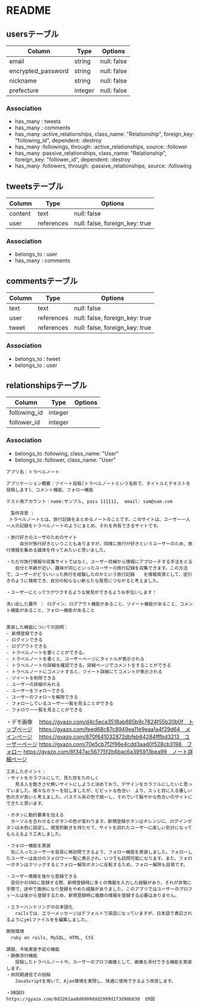 # README

## usersテーブル

| Column             | Type       | Options       |
| ------------------ | ---------- | ------------- |
| email              | string     | null: false   |
| encrypted_password | string     | null: false   |
| nickname           | string     | null: false   |
| prefecture         | integer    | null: false   |



### Association
- has_many : tweets
- has_many : comments
- has_many :active_relationships, class_name: "Relationship", foreign_key: "following_id", dependent: :destroy
- has_many :followings, through: :active_relationships, source: :follower
- has_many :passive_relationships, class_name: "Relationship", foreign_key: "follower_id", dependent: :destroy
- has_many :followers, through: :passive_relationships, source: :following 



## tweetsテーブル

| Column             | Type       | Options                          |
| ------------------ | ---------- | -------------------------------- |
| content            | text       | null: false                      |
| user               | references | null: false, foreign_key: true   |

### Association
- belongs_to : user
- has_many   : comments




## commentsテーブル

| Column             | Type       | Options                         |
| ------------------ | ---------- | ------------------------------  |
| text               | text       | null: false                     |
| user               | references | null: false, foreign_key: true  |
| tweet              | references | null: false, foreign_key: true  |

### Association
- belongs_to : tweet
- belongs_to : user



## relationshipsテーブル

| Column             | Type       | Options                                     |
| ------------------ | ---------- | ------------------------------------------- |
| following_id       | integer    |                                             |
| follower_id        | integer    |                                             |

### Association
- belongs_to :following, class_name: "User"
- belongs_to :follower, class_name: "User"


```
アプリ名：トラベルノート
```

```
アプリケーション概要：ツイート投稿(トラベルノートという名称で、タイトルとテキストを投稿します)、コメント機能、フォロー機能
```

```
テスト用アカウント：name:サンプル, pass 111111,  email: sam@sam.com
```

```
　製作背景 : 
 トラベルノートとは、旅行記録をまとめるノートのことです。このサイトは、ユーザー一人一人の記録をトラベルノートのようにまとめ、それを共有できるサイトです。

・旅行好きのユーザのためのサイト
　　　自分が旅行好きということもありますが、同様に旅行が好きというユーザーのため、旅行情報を集める媒体を作ってみたいと思いました。

・ただの旅行情報の収集サイトではなく、ユーザー目線から情報にアプローチする手法をとる
　　自分と年齢が近い、趣味が同じといったユーザーの旅行記録を収集できます。この方法で、ユーザーがどういいった旅行を経験したのかという旅行記録　　を情報資源として、逆引きのように検索でき、自分の知らない新らたな発見につながると考えました。

・ユーザーにとってワクワクするような発見ができるようお手伝いします！
```

```
洗い出した要件 ： ログイン、ログアウト機能があること、ツイート機能があること、コメント機能があること、フォロー機能があること
                
```

```
実装した機能についての説明：
- 新規登録できる 
- ログインできる 
- ログアウトできる 
- トラベルノートを書くことができる。
- トラベルノートを書くと、ユーザーページにタイトルが表示される
- トラベルノートの詳細を確認できる。詳細ページでコメントをすることができる
- トラベルノートにコメントすると、ツイート詳細にてコメントが表示される 
- ツイートを削除できる 
- ユーザーの詳細がみれる 
- ユーザーをフォローできる 
- ユーザーのフォローを解除できる 
- フォローしているユーザー一覧を見ることができる 
- フォロワー一覧を見ることができる
```

・デモ画像
　https://gyazo.com/d4c5eca3518ab885b9c7824f55b20b0f　トップページ
　https://gyazo.com/feed68c87c8949ea11e9eaa1a4f29d64　メインページ
　https://gyazo.com/870f641032872dbfeb64284fffbd3213　ユーザーページ
  https://gyazo.com/70e5cb7f2f96e4cdd3aad0f528cb3198　フォロー
  https://gyazo.com/8f347ac56775f2b6bac6a395913bea99　ノート詳細ページ

```
工夫したポイント：
・サイトをカラフルにして、見た目をたのしく
　　見る人を飽きさせ無いサイトにしようと決めており、デザインをカラフルにしたいと思っていました。様々なカラーを試しましたが、ビビットな色合い　より、スッと目に入る優しい色の方が良いと考えました。パステル系の色で統一し、それでいて賑やかな色合いのサイトにできたと思います。

・ボタンに動的要素を加える
　カーソルを合わせるとボタンの色が変わります。新規登録ボタンはオレンジに、ログインボタンは水色に設定し、視覚的動きを持たせて、サイトを訪れたユーザーに楽しい気分になってもらえるよう工夫しました。

・フォロー機能を実装
　気に入ったユーザーを容易に再訪問できるよう、フォロー機能を実装しました。フォローしたユーザーは自分のフォロワー一覧に表示され、いつでも訪問可能になります。また、フォローボタンはクリックするとフォロー解除ボタンに反転するため、フォロー解除も容易です。

・ユーザー情報を後から登録できる
　昔何かのSNSに登録する際、新規登録時に多くの情報を入力した経験があり、それが非常に手間で、途中で面倒になり登録をやめた経験がありました。このアプリではユーザーのプロフィールは後から登録するため、新規登録時に複数の情報を登録する必要はありません。

・エラーハンドリングの日本語化
　　railsでは、エラーメッセージはデフォルトで英語になっていますが、日本語で表記されるようにymlファイルをを編集しました。
```

```
開発環境
　ruby on rails, MySQL, HTML, CSS
```

```
課題、今後実装予定の機能
・画像添付機能
　　投稿したトラベルノートや、ユーザーのプロフ画像として、画像を添付できる機能を実装します。
・非同期通信での投稿
　　JavaScriptを用いて、Ajax環境を実現し、快適に使用できるよう改良します。
```

```
・DB設計
https://gyazo.com/8d3261aa8d6909ddd2999d1f3d90b830  ER図
```


　








